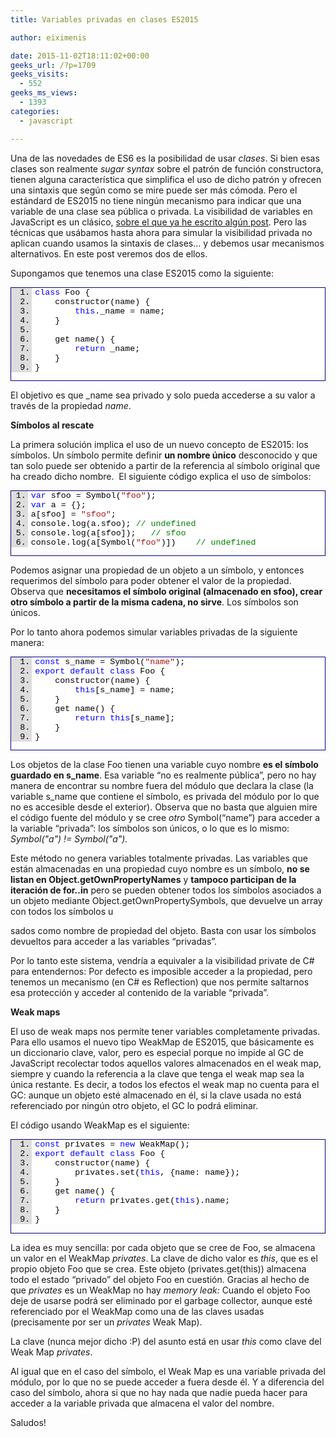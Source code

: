 ```yaml
---
title: Variables privadas en clases ES2015

author: eiximenis

date: 2015-11-02T18:11:02+00:00
geeks_url: /?p=1709
geeks_visits:
  - 552
geeks_ms_views:
  - 1393
categories:
  - javascript

---
```

Una de las novedades de ES6 es la posibilidad de usar _clases_. Si bien esas clases son realmente _sugar syntax_ sobre el patrón de función constructora, tienen alguna característica que simplifica el uso de dicho patrón y ofrecen una sintaxis que según como se mire puede ser más cómoda. Pero el estándard de ES2015 no tiene ningún mecanismo para indicar que una variable de una clase sea pública o privada. La visibilidad de variables en JavaScript es un clásico, <a href="http://geeks.ms/blogs/etomas/archive/2014/02/27/visibilidades-en-javascript.aspx" target="_blank" rel="noopener noreferrer">sobre el que ya he escrito algún post</a>. Pero las técnicas que usábamos hasta ahora para simular la visibilidad privada no aplican cuando usamos la sintaxis de clases… y debemos usar mecanismos alternativos. En este post veremos dos de ellos.

Supongamos que tenemos una clase ES2015 como la siguiente:

<div id="scid:9ce6104f-a9aa-4a17-a79f-3a39532ebf7c:1be996ad-5bdf-4e3a-9858-a92f90f8e0f9" class="wlWriterEditableSmartContent" style="float: none; padding-bottom: 0px; padding-top: 0px; padding-left: 0px; margin: 0px; display: inline; padding-right: 0px">
  <div style="border: #000080 1px solid; color: #000; font-family: 'Courier New', Courier, Monospace; font-size: 10pt">
    <div style="background: #ddd; max-height: 300px; overflow: auto">
      <ol start="1" style="background: #ffffff; margin: 0 0 0 2.5em; padding: 0 0 0 5px;">
        <li>
          <span style="background:#ffffff;color:#0000ff">class</span><span style="background:#ffffff;color:#000000"> Foo {</span>
        </li>
        <li>
              <span style="background:#ffffff;color:#000000">constructor(name) {</span>
        </li>
        <li>
                  <span style="background:#ffffff;color:#000000"></span><span style="background:#ffffff;color:#0000ff">this</span><span style="background:#ffffff;color:#000000">._name = name;</span>
        </li>
        <li>
              <span style="background:#ffffff;color:#000000">}</span>
        </li>
        <li>
          &nbsp;
        </li>
        <li>
              <span style="background:#ffffff;color:#000000">get name() {</span>
        </li>
        <li>
                  <span style="background:#ffffff;color:#000000"></span><span style="background:#ffffff;color:#0000ff">return</span><span style="background:#ffffff;color:#000000"> _name;</span>
        </li>
        <li>
              <span style="background:#ffffff;color:#000000">}</span>
        </li>
        <li>
          <span style="background:#ffffff;color:#000000">}</span>
        </li>
      </ol>
    </div></p>
  </div></p>
</div>

El objetivo es que _name sea privado y solo pueda accederse a su valor a través de la propiedad _name_.

**Símbolos al rescate**

La primera solución implica el uso de un nuevo concepto de ES2015: los símbolos. Un símbolo permite definir **un nombre único** desconocido y que tan solo puede ser obtenido a partir de la referencia al símbolo original que ha creado dicho nombre.&#160; El siguiente código explica el uso de símbolos:

<div id="scid:9ce6104f-a9aa-4a17-a79f-3a39532ebf7c:8351a2df-1520-423c-b460-712b1be61fbc" class="wlWriterEditableSmartContent" style="float: none; padding-bottom: 0px; padding-top: 0px; padding-left: 0px; margin: 0px; display: inline; padding-right: 0px">
  <div style="border: #000080 1px solid; color: #000; font-family: 'Courier New', Courier, Monospace; font-size: 10pt">
    <div style="background: #ddd; max-height: 300px; overflow: auto">
      <ol start="1" style="background: #ffffff; margin: 0 0 0 2em; padding: 0 0 0 5px;">
        <li>
          <span style="background:#ffffff;color:#0000ff">var</span><span style="background:#ffffff;color:#000000"> sfoo = Symbol(</span><span style="background:#ffffff;color:#a31515">"foo"</span><span style="background:#ffffff;color:#000000">);</span>
        </li>
        <li>
          <span style="background:#ffffff;color:#0000ff">var</span><span style="background:#ffffff;color:#000000"> a = {};</span>
        </li>
        <li>
          <span style="background:#ffffff;color:#000000">a[sfoo] = </span><span style="background:#ffffff;color:#a31515">"sfoo"</span><span style="background:#ffffff;color:#000000">;</span>
        </li>
        <li>
          <span style="background:#ffffff;color:#000000">console.log(a.sfoo); </span><span style="background:#ffffff;color:#008000">// undefined</span>
        </li>
        <li>
          <span style="background:#ffffff;color:#000000">console.log(a[sfoo]);   </span><span style="background:#ffffff;color:#008000">// sfoo</span>
        </li>
        <li>
          <span style="background:#ffffff;color:#000000">console.log(a[Symbol(</span><span style="background:#ffffff;color:#a31515">"foo"</span><span style="background:#ffffff;color:#000000">)])    </span><span style="background:#ffffff;color:#008000">// undefined</span>
        </li>
      </ol>
    </div></p>
  </div></p>
</div>

Podemos asignar una propiedad de un objeto a un símbolo, y entonces requerimos del símbolo para poder obtener el valor de la propiedad. Observa que **necesitamos el símbolo original (almacenado en sfoo), crear otro símbolo a partir de la misma cadena, no sirve**. Los símbolos son únicos.

Por lo tanto ahora podemos simular variables privadas de la siguiente manera:

<div id="scid:9ce6104f-a9aa-4a17-a79f-3a39532ebf7c:ab437ff3-2707-47a1-8a14-2bc8292703bc" class="wlWriterEditableSmartContent" style="float: none; padding-bottom: 0px; padding-top: 0px; padding-left: 0px; margin: 0px; display: inline; padding-right: 0px">
  <div style="border: #000080 1px solid; color: #000; font-family: 'Courier New', Courier, Monospace; font-size: 10pt">
    <div style="background: #ddd; max-height: 300px; overflow: auto">
      <ol start="1" style="background: #ffffff; margin: 0 0 0 2.5em; padding: 0 0 0 5px;">
        <li>
          <span style="background:#ffffff;color:#0000ff">const</span><span style="background:#ffffff;color:#000000"> s_name = Symbol(</span><span style="background:#ffffff;color:#a31515">"name"</span><span style="background:#ffffff;color:#000000">);</span>
        </li>
        <li>
          <span style="background:#ffffff;color:#0000ff">export</span><span style="background:#ffffff;color:#000000"> </span><span style="background:#ffffff;color:#0000ff">default</span><span style="background:#ffffff;color:#000000"> </span><span style="background:#ffffff;color:#0000ff">class</span><span style="background:#ffffff;color:#000000"> Foo {</span>
        </li>
        <li>
              <span style="background:#ffffff;color:#000000">constructor(name) {</span>
        </li>
        <li>
                  <span style="background:#ffffff;color:#000000"></span><span style="background:#ffffff;color:#0000ff">this</span><span style="background:#ffffff;color:#000000">[s_name] = name;</span>
        </li>
        <li>
              <span style="background:#ffffff;color:#000000">}</span>
        </li>
        <li>
              <span style="background:#ffffff;color:#000000">get name() {</span>
        </li>
        <li>
                  <span style="background:#ffffff;color:#000000"></span><span style="background:#ffffff;color:#0000ff">return</span><span style="background:#ffffff;color:#000000"> </span><span style="background:#ffffff;color:#0000ff">this</span><span style="background:#ffffff;color:#000000">[s_name];</span>
        </li>
        <li>
              <span style="background:#ffffff;color:#000000">}</span>
        </li>
        <li>
          <span style="background:#ffffff;color:#000000">}</span>
        </li>
      </ol>
    </div></p>
  </div></p>
</div>

Los objetos de la clase Foo tienen una variable cuyo nombre **es el símbolo guardado en s_name**. Esa variable “no es realmente pública”, pero no hay manera de encontrar su nombre fuera del módulo que declara la clase (la variable s_name que contiene el símbolo, es privada del módulo por lo que no es accesible desde el exterior). Observa que no basta que alguien mire el código fuente del módulo y se cree _otro_ Symbol(“name”) para acceder a la variable “privada”: los símbolos son únicos, o lo que es lo mismo: _Symbol("a") != Symbol("a")._

Este método no genera variables totalmente privadas. Las variables que están almacenadas en una propiedad cuyo nombre es un símbolo, **no se listan en Object.getOwnPropertyNames** y **tampoco participan de la iteración de for..in** pero se pueden obtener todos los símbolos asociados a un objeto mediante Object.getOwnPropertySymbols, que devuelve un array con todos los símbolos u
  
sados como nombre de propiedad del objeto. Basta con usar los símbolos devueltos para acceder a las variables “privadas”.

Por lo tanto este sistema, vendría a equivaler a la visibilidad private de C# para entendernos: Por defecto es imposible acceder a la propiedad, pero tenemos un mecanismo (en C# es Reflection) que nos permite saltarnos esa protección y acceder al contenido de la variable “privada”.

**Weak maps**

El uso de weak maps nos permite tener variables completamente privadas. Para ello usamos el nuevo tipo WeakMap de ES2015, que básicamente es un diccionario clave, valor, pero es especial porque no impide al GC de JavaScript recolectar todos aquellos valores almacenados en el weak map, siempre y cuando la referencia a la clave que tenga el weak map sea la única restante. Es decir, a todos los efectos el weak map no cuenta para el GC: aunque un objeto esté almacenado en él, si la clave usada no está referenciado por ningún otro objeto, el GC lo podrá eliminar.

El código usando WeakMap es el siguiente:

<div id="scid:9ce6104f-a9aa-4a17-a79f-3a39532ebf7c:6084b55c-7959-4532-b375-c4549761f8a8" class="wlWriterEditableSmartContent" style="float: none; padding-bottom: 0px; padding-top: 0px; padding-left: 0px; margin: 0px; display: inline; padding-right: 0px">
  <div style="border: #000080 1px solid; color: #000; font-family: 'Courier New', Courier, Monospace; font-size: 10pt">
    <div style="background: #ddd; max-height: 300px; overflow: auto">
      <ol start="1" style="background: #ffffff; margin: 0 0 0 2.5em; padding: 0 0 0 5px;">
        <li>
          <span style="background:#ffffff;color:#0000ff">const</span><span style="background:#ffffff;color:#000000"> privates = </span><span style="background:#ffffff;color:#0000ff">new</span><span style="background:#ffffff;color:#000000"> WeakMap();</span>
        </li>
        <li>
          <span style="background:#ffffff;color:#0000ff">export</span><span style="background:#ffffff;color:#000000"> </span><span style="background:#ffffff;color:#0000ff">default</span><span style="background:#ffffff;color:#000000"> </span><span style="background:#ffffff;color:#0000ff">class</span><span style="background:#ffffff;color:#000000"> Foo {</span>
        </li>
        <li>
              <span style="background:#ffffff;color:#000000">constructor(name) {</span>
        </li>
        <li>
                  <span style="background:#ffffff;color:#000000">privates.set(</span><span style="background:#ffffff;color:#0000ff">this</span><span style="background:#ffffff;color:#000000">, {name: name});</span>
        </li>
        <li>
              <span style="background:#ffffff;color:#000000">}</span>
        </li>
        <li>
              <span style="background:#ffffff;color:#000000">get name() {</span>
        </li>
        <li>
                  <span style="background:#ffffff;color:#000000"></span><span style="background:#ffffff;color:#0000ff">return</span><span style="background:#ffffff;color:#000000"> privates.get(</span><span style="background:#ffffff;color:#0000ff">this</span><span style="background:#ffffff;color:#000000">).name;</span>
        </li>
        <li>
              <span style="background:#ffffff;color:#000000">}</span>
        </li>
        <li>
          <span style="background:#ffffff;color:#000000">}</span>
        </li>
      </ol>
    </div></p>
  </div></p>
</div>

La idea es muy sencilla: por cada objeto que se cree de Foo, se almacena un valor en el WeakMap _privates_. La clave de dicho valor es _this_, que es el propio objeto Foo que se crea. Este objeto (privates.get(this)) almacena todo el estado “privado” del objeto Foo en cuestión. Gracias al hecho de que _privates_ es un WeakMap no hay _memory leak:_ Cuando el objeto Foo deje de usarse podrá ser eliminado por el garbage collector, aunque esté referenciado por el WeakMap como una de las claves usadas (precisamente por ser un _privates_ Weak Map).

La clave (nunca mejor dicho :P) del asunto está en usar _this_ como clave del Weak Map _privates_.

Al igual que en el caso del símbolo, el Weak Map es una variable privada del módulo, por lo que no se puede acceder a fuera desde él. Y a diferencia del caso del símbolo, ahora si que no hay nada que nadie pueda hacer para acceder a la variable privada que almacena el valor del nombre.

Saludos!